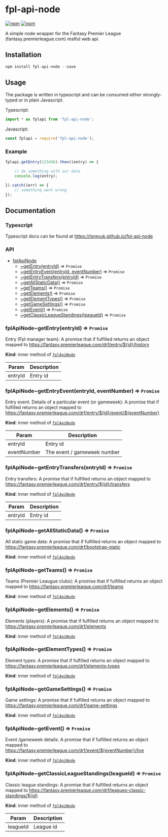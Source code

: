 # fpl-api-node

[![npm](https://img.shields.io/npm/v/fpl-api-node.svg)](https://www.npmjs.com/package/fpl-api-node)
[![npm](https://img.shields.io/apm/l/vim-mode.svg)]()

A simple node wrapper for the Fantasy Premier League (fantasy.premierleague.com) restful web api.

## Installation
```js
npm install fpl-api-node --save
```

## Usage
The package is written in typescript and can be consumed either strongly-typed or in plain Javascript.

Typescript:
```js
import * as fplapi from 'fpl-api-node';
```

Javascript:

```js
const fplapi = require('fpl-api-node');
```

### Example

```js
fplapi.getEntry(123456).then((entry) => {

    // do something with our data
    console.log(entry);

}).catch((err) => {
    // something went wrong
});
```

## Documentation

### Typescript

Typescript docs can be found at <a href="https://tgreyuk.github.io/fpl-api-node">https://tgreyuk.github.io/fpl-api-node</a>

### API

<a name="module_fplApiNode"></a>

* [fplApiNode](#module_fplApiNode)
    * [~getEntry(entryId)](#module_fplApiNode..getEntry) ⇒ <code>Promise</code>
    * [~getEntryEvent(entryId, eventNumber)](#module_fplApiNode..getEntryEvent) ⇒ <code>Promise</code>
    * [~getEntryTransfers(entryId)](#module_fplApiNode..getEntryTransfers) ⇒ <code>Promise</code>
    * [~getAllStaticData()](#module_fplApiNode..getAllStaticData) ⇒ <code>Promise</code>
    * [~getTeams()](#module_fplApiNode..getTeams) ⇒ <code>Promise</code>
    * [~getElements()](#module_fplApiNode..getElements) ⇒ <code>Promise</code>
    * [~getElementTypes()](#module_fplApiNode..getElementTypes) ⇒ <code>Promise</code>
    * [~getGameSettings()](#module_fplApiNode..getGameSettings) ⇒ <code>Promise</code>
    * [~getEvent()](#module_fplApiNode..getEvent) ⇒ <code>Promise</code>
    * [~getClassicLeagueStandings(leagueId)](#module_fplApiNode..getClassicLeagueStandings) ⇒ <code>Promise</code>

<a name="module_fplApiNode..getEntry"></a>

### fplApiNode~getEntry(entryId) ⇒ <code>Promise</code>
Entry (Fpl manager team): A promise that if fulfilled returns an object mapped to https://fantasy.premierleague.com/drf/entry/${id}/history

**Kind**: inner method of <code>[fplApiNode](#module_fplApiNode)</code>

| Param | Description |
| --- | --- |
| entryId | Entry id |

<a name="module_fplApiNode..getEntryEvent"></a>

### fplApiNode~getEntryEvent(entryId, eventNumber) ⇒ <code>Promise</code>
Entry event. Details of a particular event (or gameweek): A promise that if fulfilled returns an object mapped to https://fantasy.premierleague.com/drf/entry/${id}/event/${eventNumber}

**Kind**: inner method of <code>[fplApiNode](#module_fplApiNode)</code>

| Param | Description |
| --- | --- |
| entryId | Entry id |
| eventNumber | The event / gameweek number |

<a name="module_fplApiNode..getEntryTransfers"></a>

### fplApiNode~getEntryTransfers(entryId) ⇒ <code>Promise</code>
Entry transfers: A promise that if fulfilled returns an object mapped to https://fantasy.premierleague.com/drf/entry/${id}/transfers

**Kind**: inner method of <code>[fplApiNode](#module_fplApiNode)</code>

| Param | Description |
| --- | --- |
| entryId | Entry id |

<a name="module_fplApiNode..getAllStaticData"></a>

### fplApiNode~getAllStaticData() ⇒ <code>Promise</code>
All static game data: A promise that if fulfilled returns an object mapped to https://fantasy.premierleague.com/drf/bootstrap-static

**Kind**: inner method of <code>[fplApiNode](#module_fplApiNode)</code>
<a name="module_fplApiNode..getTeams"></a>

### fplApiNode~getTeams() ⇒ <code>Promise</code>
Teams (Premier Leaugue clubs): A promise that if fulfilled returns an object mapped to https://fantasy.premierleague.com/drf/teams

**Kind**: inner method of <code>[fplApiNode](#module_fplApiNode)</code>
<a name="module_fplApiNode..getElements"></a>

### fplApiNode~getElements() ⇒ <code>Promise</code>
Elements (players): A promise that if fulfilled returns an object mapped to https://fantasy.premierleague.com/drf/elements

**Kind**: inner method of <code>[fplApiNode](#module_fplApiNode)</code>
<a name="module_fplApiNode..getElementTypes"></a>

### fplApiNode~getElementTypes() ⇒ <code>Promise</code>
Element types: A promise that if fulfilled returns an object mapped to https://fantasy.premierleague.com/drf/elements-types

**Kind**: inner method of <code>[fplApiNode](#module_fplApiNode)</code>
<a name="module_fplApiNode..getGameSettings"></a>

### fplApiNode~getGameSettings() ⇒ <code>Promise</code>
Game settings: A promise that if fulfilled returns an object mapped to https://fantasy.premierleague.com/drf/game-settings

**Kind**: inner method of <code>[fplApiNode](#module_fplApiNode)</code>
<a name="module_fplApiNode..getEvent"></a>

### fplApiNode~getEvent() ⇒ <code>Promise</code>
Event /gameweek details: A promise that if fulfilled returns an object mapped to https://fantasy.premierleague.com/drf/event/${eventNumber}/live

**Kind**: inner method of <code>[fplApiNode](#module_fplApiNode)</code>
<a name="module_fplApiNode..getClassicLeagueStandings"></a>

### fplApiNode~getClassicLeagueStandings(leagueId) ⇒ <code>Promise</code>
Classic league standings: A promise that if fulfilled returns an object mapped to https://fantasy.premierleague.com/drf/leagues-classic-standings/${id}

**Kind**: inner method of <code>[fplApiNode](#module_fplApiNode)</code>

| Param | Description |
| --- | --- |
| leagueId | League id |

